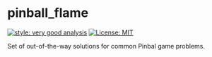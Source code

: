 # pinball_flame

[![style: very good analysis][very_good_analysis_badge]][very_good_analysis_link]
[![License: MIT][license_badge]][license_link]

Set of out-of-the-way solutions for common Pinbal game problems.

[license_badge]: https://img.shields.io/badge/license-MIT-blue.svg
[license_link]: https://opensource.org/licenses/MIT
[very_good_analysis_badge]: https://img.shields.io/badge/style-very_good_analysis-B22C89.svg
[very_good_analysis_link]: https://pub.dev/packages/very_good_analysis